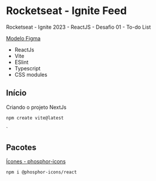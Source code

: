 # Rocketseat - Ignite Feed

Rocketseat - Ignite 2023 - ReactJS - Desafio 01 - To-do List

[Modelo Figma](https://www.figma.com/file/BpJg3bph5Cwv2qXlbFZ3OL/ToDo-List-%E2%80%A2-Desafio-React-(Copy)?type=design&node-id=0-1&mode=design&t=40hwL80cd2NItyQy-0)

- ReactJs
- Vite
- ESlint
- Typescript
- CSS modules

## Início

Criando o projeto NextJs

```bash
npm create vite@latest
```
`

## Pacotes

[Ícones - phosphor-icons](https://github.com/phosphor-icons/react)

```bash
npm i @phosphor-icons/react
```
